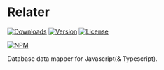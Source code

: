 # Relater

[![Downloads](https://img.shields.io/npm/dt/relater.svg)](https://npmcharts.com/compare/relater?minimal=true)
[![Version](https://img.shields.io/npm/v/relater.svg)](https://www.npmjs.com/package/relater)
[![License](https://img.shields.io/npm/l/relater.svg)](https://www.npmjs.com/package/relater)

[![NPM](https://nodei.co/npm/relater.png)](https://www.npmjs.com/package/relater)

Database data mapper for Javascript(& Typescript).
